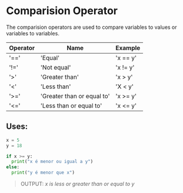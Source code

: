 # Comparision Operator

The comparision operators are used to compare variables to values or variables to variables.

| Operator | Name | Example |
|----------|------|---------|
| '==' | 'Equal' | 'x == y' |
| '!=' | 'Not equal' | 'x != y' |
| '>' | 'Greater than' | 'x > y' |
| '<' | 'Less than' | 'X < y' |
| '>=' | 'Greater than or equal to' | 'x >= y' |
| '<=' | 'Less than or equal to' | 'x <= y' |


## Uses:

```python
x = 5
y = 18

if x >= y:
  print("x é menor ou igual a y")
else:
  print("y é menor que x")
```
> OUTPUT: _x is less or greater than or equal to y_



